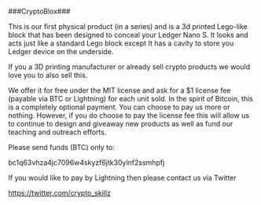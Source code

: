 ###CryptoBlox###

This is our first physical product (in a series) and is a 3d printed Lego-like block that has been designed to conceal your Ledger Nano S. It looks and acts just like a standard Lego block except It has a cavity to store you Ledger device on the underside.  

If you a 3D printing manufacturer or already sell crypto products we would love you to also sell this. 

We offer it for free under the MIT license and ask for a $1 license fee (payable via BTC or Lightning) for each unit sold. In the spirit of Bitcoin, this is a completely optional payment. You can choose to pay us more or nothing. However, if you do choose to pay the license fee this will allow us to continue to design and giveaway new products as well as fund our teaching and outreach efforts.

Please send funds (BTC) only to:

bc1q63vhza4jc7096w4skyzf6jtk30ylnf2ssmhpfj

If you would like to pay by Lightning then please contact us via Twitter

https://twitter.com/crypto_skillz
